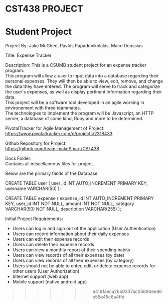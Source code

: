 # CST438 PROJECT
# Student Project
Project By: Jake McGhee, Pavlos Papadonikolakis, Maco Doussias

Title:       Expense Tracker

Description: This is a CSUMB student project for an expense tracker program.  
This program will allow a user to input data into a database regarding their personal expenses.
They will then be able to view, edit, remove, and change the data they have entered.
The program will serve to track and categorize the user's expenses, as well as display
pertinent information regarding their data.  
   This project will be a software tool developed in an agile working in environement with three teammates.    
The technologies to implement the program will be Javascript, an HTTP server, a database of some kind, Ruby 
and more to be determined.

PivotalTracker for Agile Management of Project: 
https://www.pivotaltracker.com/n/projects/2318433

Github Repository for Project:         
https://github.com/team-makeSmart/CST438

Docs Folder:  
Contains all miscellaneous files for project.


Below are the primary fields of the Database:

CREATE TABLE user (
    user_id INT AUTO_INCREMENT PRIMARY KEY,
    username VARCHAR(50)
);

CREATE TABLE expense (
    expense_id INT AUTO_INCREMENT PRIMARY KEY,
    user_id INT NOT NULL,
    amount INT NOT NULL,
    category VARCHAR(50) NOT NULL,
    description VARCHAR(255)
);


Initial Project Requirements:
- Users can log in and sign out of the application (User Authentication)
- Users can record information about their daily expenses
- Users can edit their expense records
- Users can delete their expense records
- Users can view a monthly report of their spending habits
- Users can view records of all their expenses (by date)
- Users can view records of all their expenses (by category)
- Users should not be able to enter, edit, or delete expense records for other users (User Authorization)
- Internet support (web app)
- Mobile support (native android app)
>>>>>>> e4161aeca2bb0337ac05694eed6e55e45c6a4ffd
